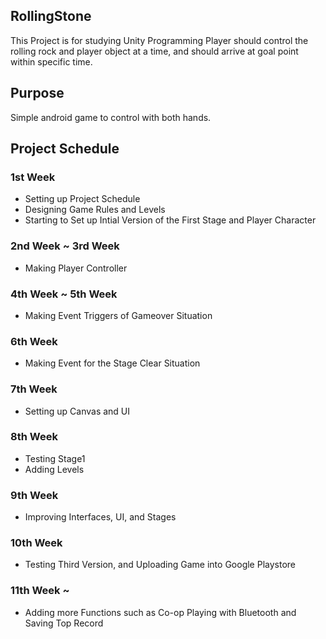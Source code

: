 ## RollingStone
This Project is for studying Unity Programming
Player should control the rolling rock and player object at a time, and should arrive at goal point within specific time.

## Purpose
Simple android game to control with both hands.

## Project Schedule

### 1st Week
* Setting up Project Schedule
* Designing Game Rules and Levels
* Starting to Set up Intial Version of the First Stage and Player Character
### 2nd Week ~ 3rd Week
* Making Player Controller
### 4th Week ~ 5th Week
* Making Event Triggers of Gameover Situation
### 6th Week
* Making Event for the Stage Clear Situation
### 7th Week
* Setting up Canvas and UI
### 8th Week
* Testing Stage1
* Adding Levels
### 9th Week
* Improving Interfaces, UI, and Stages
### 10th Week
* Testing Third Version, and Uploading Game into Google Playstore
### 11th Week ~
* Adding more Functions such as Co-op Playing with Bluetooth and Saving Top Record
